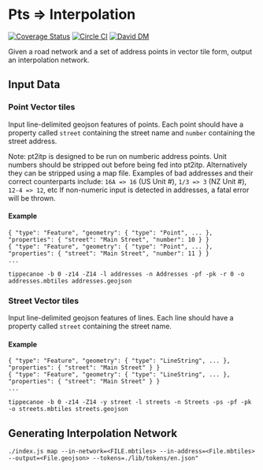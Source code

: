 # Pts => Interpolation

[![Coverage Status](https://coveralls.io/repos/github/ingalls/pt2itp/badge.svg?branch=master)](https://coveralls.io/github/ingalls/pt2itp?branch=master)
[![Circle CI](https://circleci.com/gh/ingalls/pt2itp/tree/master.svg?style=svg)](https://circleci.com/gh/ingalls/pt2itp/tree/master)
[![David DM](https://david-dm.org/ingalls/pt2itp.svg)](https://david-dm.org/ingalls/pt2itp)

Given a road network and a set of address points in vector tile form, output an interpolation network.

## Input Data

### Point Vector tiles

Input line-delimited geojson features of points. Each point should have a property called `street` containing the street name
and `number` containing the street address.

Note: pt2itp is designed to be run on numberic address points. Unit numbers should be stripped out before being fed into pt2itp. Alternatively they
can be stripped using a map file. Examples of bad addresses and their correct counterparts include: `16A => 16` (US Unit #), `1/3 => 3` (NZ Unit #), `12-4 => 12`, etc
If non-numeric input is detected in addresses, a fatal error will be thrown.

#### Example

```
{ "type": "Feature", "geometry": { "type": "Point", ... }, "properties": { "street": "Main Street", "number": 10 } }
{ "type": "Feature", "geometry": { "type": "Point", ... }, "properties": { "street": "Main Street", "number": 11 } }
...
```

`tippecanoe -b 0 -z14 -Z14 -l addresses -n Addresses -pf -pk -r 0 -o addresses.mbtiles addresses.geojson`

### Street Vector tiles

Input line-delimited geojson features of lines. Each line should have a property called `street` containing the street name.

#### Example

```
{ "type": "Feature", "geometry": { "type": "LineString", ... }, "properties": { "street": "Main Street" } }
{ "type": "Feature", "geometry": { "type": "LineString", ... }, "properties": { "street": "Main Street" } }
...
```

`tippecanoe -b 0 -z14 -Z14 -y street -l streets -n Streets -ps -pf -pk -o streets.mbtiles streets.geojson`

## Generating Interpolation Network

```
./index.js map --in-network=<FILE.mbtiles> --in-address=<File.mbtiles> --output=<File.geojson> --tokens=./lib/tokens/en.json"
```
